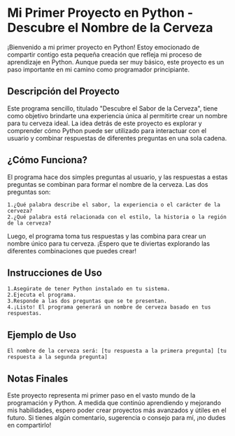 # Mi Primer Proyecto en Python - Descubre el Nombre de la Cerveza
¡Bienvenido a mi primer proyecto en Python! Estoy emocionado de compartir contigo esta pequeña creación que refleja mi proceso de aprendizaje en Python. Aunque pueda ser muy básico, este proyecto es un paso importante en mi camino como programador        principiante.

## Descripción del Proyecto
Este programa sencillo, titulado "Descubre el Sabor de la Cerveza", tiene como objetivo brindarte una experiencia única al permitirte crear un nombre para tu cerveza ideal. La idea detrás de este proyecto es explorar y comprender cómo Python puede ser utilizado para interactuar con el usuario y combinar respuestas de diferentes preguntas en una sola cadena.

## ¿Cómo Funciona?
El programa hace dos simples preguntas al usuario, y las respuestas a estas preguntas se combinan para formar el nombre de la cerveza. Las dos preguntas son:
  
    1.¿Qué palabra describe el sabor, la experiencia o el carácter de la cerveza?
    2.¿Qué palabra está relacionada con el estilo, la historia o la región de la cerveza?
Luego, el programa toma tus respuestas y las combina para crear un nombre único para tu cerveza. ¡Espero que te diviertas explorando las diferentes combinaciones que puedes crear!

## Instrucciones de Uso

    1.Asegúrate de tener Python instalado en tu sistema.
    2.Ejecuta el programa.
    3.Responde a las dos preguntas que se te presentan.
    4.¡Listo! El programa generará un nombre de cerveza basado en tus respuestas.

## Ejemplo de Uso
    El nombre de la cerveza será: [tu respuesta a la primera pregunta] [tu respuesta a la segunda pregunta]

## Notas Finales
Este proyecto representa mi primer paso en el vasto mundo de la programación y Python. A medida que continúo aprendiendo y mejorando mis habilidades, espero poder crear proyectos más avanzados y útiles en el futuro. Si tienes algún comentario, sugerencia o consejo para mí, ¡no dudes en compartirlo!
